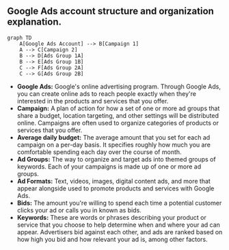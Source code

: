 ## Google Ads account structure and organization explanation.

```mermaid
graph TD
    A[Google Ads Account] --> B[Campaign 1]
    A --> C[Campaign 2]
    B --> D[Ads Group 1A]
    B --> E[Ads Group 1B]
    C --> F[Ads Group 2A]
    C --> G[Ads Group 2B]
```

- **Google Ads:** Google's online advertising program. Through Google Ads, you can create online ads to reach people exactly when they're interested in the products and services that you offer.
- **Campaign:** A plan of action for how a set of one or more ad groups that share a budget, location targeting, and other settings will be distributed online. Campaigns are often used to organize categories of products or services that you offer.
- **Average daily budget:** The average amount that you set for each ad campaign on a per-day basis. It specifies roughly how much you are comfortable spending each day over the course of month.
- **Ad Groups:** The way to organize and target ads into themed groups of keywords. Each of your campaigns is made up of one or more ad groups.
- **Ad Formats:** Text, videos, images, digital content ads, and more that appear alongside used to promote products and services with Google Ads.
- **Bids:** The amount you're willing to spend each time a potential customer clicks your ad or calls you in known as bids.
- **Keywords:** These are words or phrases describing your product or service that you choose to help determine when and where your ad can appear. Advertisers bid against each other, and ads are ranked based on how high you bid and how relevant your ad is, among other factors.
